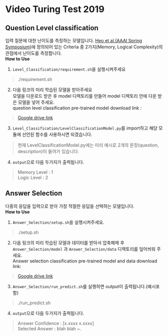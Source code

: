  Video Turing Test 2019
=====
Question Level classification 
-----------------------------
입력 질문에 대한 난이도를 측정하는 모델입니다.
[Heo et al.(AAAI Spring Symposium)](https://arxiv.org/abs/1904.00623)에 정의되어 있는 Criteria 중 2가지(Memory, Logical Complexity)의 관점에서 난이도를 측정합니다. <br>
__How to Use__
1. ``Level_Classification/requirement.sh``을 실행시켜주세요
> ./requirement.sh

2. 다음 링크의 미리 학습된 모델을 받아주세요<br>
모델을 다운로드 받은 후 model 디렉토리를 만들어 model 디렉토리 안에 다운 받은 모델을 넣어 주세요. <br>
question level classification pre-trained model download link : <br>
>[Google drive link](https://drive.google.com/drive/folders/1AsK-xYOwN8x_rw05AyA3ZiIISGj4N2I2?usp=sharing)

3. ``Level_Classification/LevelClassificationModel.py``를 import하고 해당 모듈에 선언된 함수를 사용하시면 되겠습니다.
> 현재 LevelClassificationModel.py에는 미리 예시로 2개의 문장(question, description)이 들어가 있습니다. 

4. ``output``으로 다음 두가지가 출력됩니다.
> Memory Level : 1 <br>
> Logic Level : 2

Answer Selection
------------------
다중의 응답을 입력으로 받아 가장 적절한 응답을 선택하는 모델입니다. <br>
__How to Use__
1. ``Answer_Selection/setup.sh``을 실행시켜주세요.
>./setup.sh

2. 다음 링크의 미리 학습된 모델과 데이터를 받아서 압축해제 후 ``Answer_Selection/model`` 과 ``Answer_Selection/data`` 디렉토리를 덮어씌워 주세요.<br>
Answer selection classification pre-trained model and data download link: <br>
>[Google drive link](https://drive.google.com/file/d/1Ik0voBoBlVNmXoMmcYaPreIYY4FRAh41/view?usp=sharing)

3. ``Answer_Selection/run_predict.sh``를 실행하면 output이 출력됩니다.(예시포함)
>./run_predict.sh

4. ``output``으로 다음 두가지가 출력됩니다.
>Answer Confidence : [x.xxxx  x.xxxx] <br>
>Selected Answer : blah blah ~.
